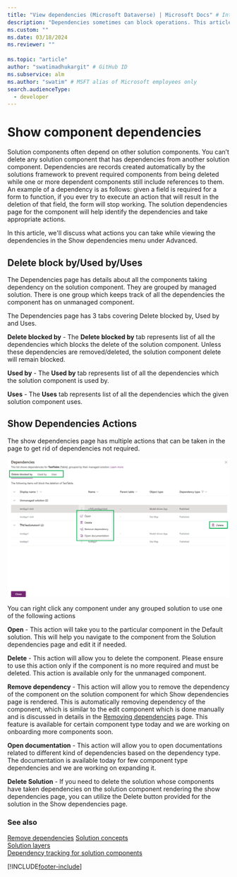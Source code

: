 ```yaml
---
title: "View dependencies (Microsoft Dataverse) | Microsoft Docs" # Intent and product brand in a unique string of 43-59 chars including spaces
description: "Dependencies sometimes can block operations. This article describes how to view dependencies and take action on dependencies." # 115-145 characters including spaces. This abstract displays in the search result.
ms.custom: ""
ms.date: 03/18/2024
ms.reviewer: ""

ms.topic: "article"
author: "swatimadhukargit" # GitHub ID
ms.subservice: alm
ms.author: "swatim" # MSFT alias of Microsoft employees only
search.audienceType: 
  - developer
---
```


# Show component dependencies

Solution components often depend on other solution components. You can’t delete any solution component that has dependencies from another solution component. Dependencies are records created automatically by the solutions framework to prevent required components from being deleted while one or more dependent components still include references to them. An example of a dependency is as follows: given a field is required for a form to function, if you ever try to execute an action that will result in the deletion of that field, the form will stop working. The solution dependencies page for the component will help identify the dependencies and take appropriate actions.

In this article, we'll discuss what actions you can take while viewing the dependencies in the Show dependencies menu under Advanced.

## Delete block by/Used by/Uses

The Dependencies page has details about all the components taking dependency on the solution component. They are grouped by managed solution. There is one group which keeps track of all the dependencies the component has on unmanaged component.

The Dependencies page has 3 tabs covering Delete blocked by, Used by and Uses.

**Delete blocked by** - The **Delete blocked by** tab represents list of all the dependencies which blocks the delete of the solution component. Unless these dependencies are removed/deleted, the solution component delete will remain blocked.

**Used by** - The **Used by** tab represents list of all the dependencies which the solution component is used by.

**Uses** - The **Uses** tab represents list of all the dependencies which the given solution component uses.

## Show Dependencies Actions

The show dependencies page has multiple actions that can be taken in the page to get rid of dependencies not required.

  ![Solution dependencies action.](media/solution-component-dependencies.png "Solution dependencies action")

You can right click any component under any grouped solution to use one of the following actions

**Open** - This action will take you to the particular component in the Default solution. This will help you navigate to the component from the Solution dependencies page and edit it if needed.

**Delete** - This action will allow you to delete the component. Please ensure to use this action only if the component is no more required and must be deleted. This action is available only for the unmanaged component.

**Remove dependency** - This action will allow you to remove the dependency of the component on the solution component for which Show dependencies page is rendered. This is automatically removing dependency of the component, which is similar to the edit component which is done manually and is discussed in details in the [Removing dependencies](./removing-dependencies.md) page. This feature is available for certain component type today and we are working on onboarding more components soon.

**Open documentation** - This action will allow you to open documentations related to different kind of dependencies based on the dependency type. The documentation is available today for few component type dependencies and we are working on expanding it.

**Delete Solution** - If you need to delete the solution whose components have taken dependencies on the solution component rendering the show dependencies page, you can utilize the Delete button provided for the solution in the Show dependencies page.

### See also

 [Remove dependencies](./removing-dependencies.md)
 [Solution concepts](./solution-concepts-alm.md)  
 [Solution layers](./solution-layers-alm.md)  
 [Dependency tracking for solution components](dependency-tracking-solution-components.md)

[!INCLUDE[footer-include](../includes/footer-banner.md)]
